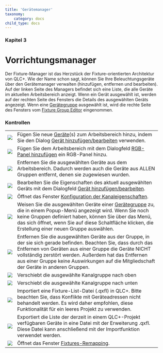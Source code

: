```yaml
---
title: 'Gerätemanager'
taxonomy:
    category: docs
child_type: docs
---
```


### Kapitel 3

# Vorrichtungsmanager
Der Fixture-Manager ist das Herzstück der Fixture-orientierten Architektur von QLC+. Wie der Name schon sagt, können Sie Ihre Beleuchtungsgeräte über den Gerätemanager verwalten (hinzufügen, entfernen und bearbeiten). Auf der linken Seite des Managers befindet sich eine Liste, die alle Geräte im aktuellen Arbeitsbereich anzeigt. Wenn ein Gerät ausgewählt ist, werden auf der rechten Seite des Fensters die Details des ausgewählten Geräts angezeigt. Wenn eine [Gerätegruppe](/basics/glossary-and-concepts#gerätegruppe) ausgewählt ist, wird die rechte Seite des Fensters vom [Fixture Group Editor](/fixture-manager/fixture-group-editor) eingenommen.

### Kontrollen

|     |     |
| --- | --- |
| ![](/basics/edit_add.png) | Fügen Sie neue [Geräte](/basics/glossary-and-concepts#fixtures)(s) zum Arbeitsbereich hinzu, indem Sie den Dialog [Gerät hinzufügen/bearbeiten](/fixture-manager/add-edit-fixtures) verwenden. |
| ![](/basics/rgbpanel.png) | Fügen Sie dem Arbeitsbereich mit dem Dialogfeld [RGB-Panel hinzufügen](add-rgb-panel) ein RGB-Panel hinzu. |
| ![](/basics/edit_remove.png) | Entfernen Sie die ausgewählten Geräte aus dem Arbeitsbereich. Dadurch werden auch die Geräte aus ALLEN Gruppen entfernt, denen sie zugewiesen wurden. |
| ![](/basics/configure.png) | Bearbeiten Sie die Eigenschaften des aktuell ausgewählten Geräts mit dem Dialogfeld [Gerät hinzufügen/bearbeiten](/fixture-manager/add-edit-fixtures). |
| ![](/basics/fade.png) | Öffnet das Fenster [Konfiguration der Kanaleigenschaften](/fixture-manager/channel-properties). |
| ![](/basics/group.png) | Weisen Sie die ausgewählten Geräte einer [Gerätegruppe](/basics/glossary-and-concepts#gerätegruppe) zu, die in einem Popup-Menü angezeigt wird. Wenn Sie noch keine Gruppen definiert haben, können Sie über das Menü, das sich öffnet, wenn Sie auf diese Schaltfläche klicken, die Erstellung einer neuen Gruppe auswählen. |
| ![](/basics/ungroup.png) | Entfernen Sie die ausgewählten Geräte aus der Gruppe, in der sie sich gerade befinden. Beachten Sie, dass durch das Entfernen von Geräten aus einer Gruppe die Geräte NICHT vollständig zerstört werden. Außerdem hat das Entfernen aus einer Gruppe keine Auswirkungen auf die Mitgliedschaft der Geräte in anderen Gruppen. |
| ![](/basics/up.png) | Verschiebt die ausgewählte Kanalgruppe nach oben |
| ![](/basics/down.png) | Verschiebt die ausgewählte Kanalgruppe nach unten |
| ![](/basics/fileimport.png) | Importiert eine Fixture-List-Datei (.qxfl) in QLC+. Bitte beachten Sie, dass Konflikte mit Geräteadressen nicht behandelt werden. Es wird daher empfohlen, diese Funktionalität für ein leeres Projekt zu verwenden. |
| ![](/basics/fileexport.png) | Exportiert die Liste der derzeit in einem QLC+-Projekt verfügbaren Geräte in eine Datei mit der Erweiterung .qxfl. Diese Datei kann anschließend mit der Importfunktion verwendet werden. |
| ![](/basics/remap.png) | Öffnet das Fenster [Fixtures-Remapping](/fixture-manager/fixture-remapping). |